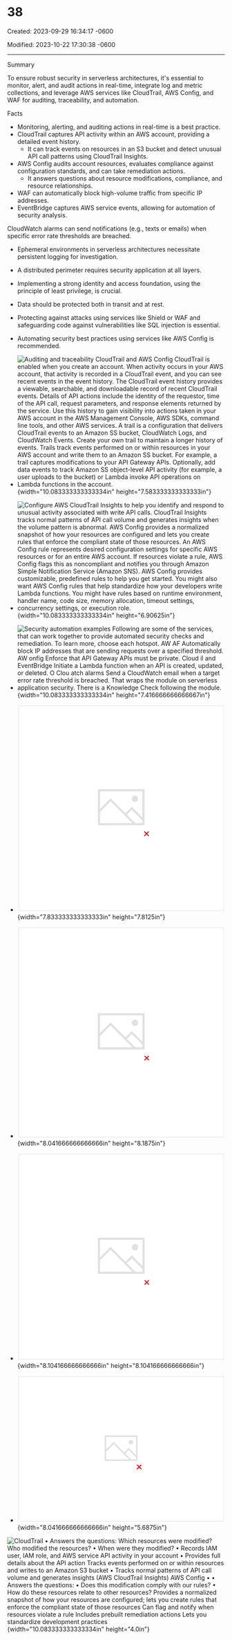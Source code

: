 # 38

Created: 2023-09-29 16:34:17 -0600

Modified: 2023-10-22 17:30:38 -0600

---

Summary

To ensure robust security in serverless architectures, it's essential to monitor, alert, and audit actions in real-time, integrate log and metric collections, and leverage AWS services like CloudTrail, AWS Config, and WAF for auditing, traceability, and automation.

Facts

- Monitoring, alerting, and auditing actions in real-time is a best practice.
- CloudTrail captures API activity within an AWS account, providing a detailed event history.
  - It can track events on resources in an S3 bucket and detect unusual API call patterns using CloudTrail Insights.
- AWS Config audits account resources, evaluates compliance against configuration standards, and can take remediation actions.
  - It answers questions about resource modifications, compliance, and resource relationships.
- WAF can automatically block high-volume traffic from specific IP addresses.
- EventBridge captures AWS service events, allowing for automation of security analysis.



CloudWatch alarms can send notifications (e.g., texts or emails) when specific error rate thresholds are breached.

- Ephemeral environments in serverless architectures necessitate persistent logging for investigation.
- A distributed perimeter requires security application at all layers.
- Implementing a strong identity and access foundation, using the principle of least privilege, is crucial.
- Data should be protected both in transit and at rest.
- Protecting against attacks using services like Shield or WAF and safeguarding code against vulnerabilities like SQL injection is essential.
- Automating security best practices using services like AWS Config is recommended.
- ![Auditing and traceability CloudTrail and AWS Config CloudTrail is enabled when you create an account. When activity occurs in your AWS account, that activity is recorded in a CloudTrail event, and you can see recent events in the event history. The CloudTrail event history provides a viewable, searchable, and downloadable record of recent CloudTrail events. Details of API actions include the identity of the requestor, time of the API call, request parameters, and response elements returned by the service. Use this history to gain visibility into actions taken in your AWS account in the AWS Management Console, AWS SDKs, command line tools, and other AWS services. A trail is a configuration that delivers CloudTrail events to an Amazon SS bucket, CloudWatch Logs, and CloudWatch Events. Create your own trail to maintain a longer history of events. Trails track events performed on or within resources in your AWS account and write them to an Amazon SS bucket. For example, a trail captures modifications to your API Gateway APIs. Optionally, add data events to track Amazon SS object-level API activity (for example, a user uploads to the bucket) or Lambda invoke API operations on Lambda functions in the account. ](../../../media/AWS-Developing-Serverless-Solutions-on-AWS-Module-10-38-image1.png){width="10.083333333333334in" height="7.583333333333333in"}



- ![Configure AWS CloudTrail Insights to help you identify and respond to unusual activity associated with write API calls. CloudTrail Insights tracks normal patterns of API call volume and generates insights when the volume pattern is abnormal. AWS Config provides a normalized snapshot of how your resources are configured and lets you create rules that enforce the compliant state of those resources. An AWS Config rule represents desired configuration settings for specific AWS resources or for an entire AWS account. If resources violate a rule, AWS Config flags this as noncompliant and notifies you through Amazon Simple Notification Service (Amazon SNS). AWS Config provides customizable, predefined rules to help you get started. You might also want AWS Config rules that help standardize how your developers write Lambda functions. You might have rules based on runtime environment, handler name, code size, memory allocation, timeout settings, concurrency settings, or execution role. ](../../../media/AWS-Developing-Serverless-Solutions-on-AWS-Module-10-38-image2.png){width="10.083333333333334in" height="6.90625in"}



- ![Security automation examples Following are some of the services, that can work together to provide automated security checks and remediation. To learn more, choose each hotspot. AW AF Automatically block IP addresses that are sending requests over a specified threshold. AW onfig Enforce that API Gateway APIs must be private. Cloud il and EventBridge Initiate a Lambda function when an API is created, updated, or deleted. O Clou atch alarms Send a CloudWatch email when a target error rate threshold is breached. That wraps the module on serverless application security. There is a Knowledge Check following the module. ](../../../media/AWS-Developing-Serverless-Solutions-on-AWS-Module-10-38-image3.png){width="10.083333333333334in" height="7.416666666666667in"}



- ![AWS WAF AWS WAF provides a set of AWS managed rules to provide protection against common application vulnerabilities or other unwanted traffic, without having to write your own rules. In addition, you can automate updates to AWS WAF rules using Lambda, which can analyze web logs, identify malicious requests, and automatically update security rules. For example, AWS WAF rules can be updated to automatically block IP addresses that are sending requests over a specified threshold. ](../../../media/AWS-Developing-Serverless-Solutions-on-AWS-Module-10-38-image4.png){width="7.833333333333333in" height="7.8125in"}



- ![AWS Config AWS Config provides a set of AWS managed rules to evaluate whether your AWS resources comply with common best practices. You can write custom rules. These rules can identify whether a resource is compliant or not. You can manually or automatically remediate noncompliant resources. For example, it would be possible to enforce that APIs defined in API Gateway must be private. Any attempt to change to a Regional or edge API could invoke a function to update the API back to a private endpoint. ](../../../media/AWS-Developing-Serverless-Solutions-on-AWS-Module-10-38-image5.png){width="8.041666666666666in" height="8.1875in"}



- ![CloudTrail and EventBridge CloudTrail can detect when management API calls are made against API Gateway and send notifications to EventBridge. EventBridge is a serverless event bus service that makes it easy to connect your applications with data from a variety of sources. EventBridge has the ability to direct messages to a number of available targets based on matched rules. For example, a rule could be created to invoke a Lambda function when an API is created, updated, or deleted. ](../../../media/AWS-Developing-Serverless-Solutions-on-AWS-Module-10-38-image6.png){width="8.104166666666666in" height="8.104166666666666in"}



- ![](../../../media/AWS-Developing-Serverless-Solutions-on-AWS-Module-10-38-image7.png){width="8.041666666666666in" height="5.6875in"}







![CloudTrail • Answers the questions: Which resources were modified? Who modified the resources? • When were they modified? • Records IAM user, IAM role, and AWS service API activity in your account • Provides full details about the API action Tracks events performed on or within resources and writes to an Amazon S3 bucket • Tracks normal patterns of API call volume and generates insights (AWS CloudTrail Insights) AWS Config • • Answers the questions: • Does this modification comply with our rules? • How do these resources relate to other resources? Provides a normalized snapshot of how your resources are configured; lets you create rules that enforce the compliant state of those resources Can flag and notify when resources violate a rule Includes prebuilt remediation actions Lets you standardize development practices ](../../../media/AWS-Developing-Serverless-Solutions-on-AWS-Module-10-38-image8.png){width="10.083333333333334in" height="4.0in"}










